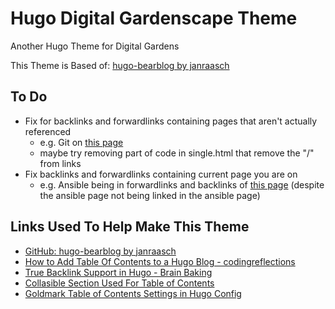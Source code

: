 # Hugo Digital Gardenscape Theme

Another Hugo Theme for Digital Gardens

This Theme is Based of: [hugo-bearblog by janraasch](https://github.com/janraasch/hugo-bearblog)

## To Do

- Fix for backlinks and forwardlinks containing pages that aren't actually referenced
  - e.g. Git on [this page](https://sionnach.xyz/cryptography/)
  - maybe try removing part of code in single.html that remove the "/" from links
- Fix backlinks and forwardlinks containing current page you are on
  - e.g. Ansible being in forwardlinks and backlinks of [this page](https://sionnach.xyz/ansible/) (despite the ansible page not being linked in the ansible page)

## Links Used To Help Make This Theme

- [GitHub: hugo-bearblog by janraasch](https://github.com/janraasch/hugo-bearblog)
- [How to Add Table Of Contents to a Hugo Blog - codingreflections](https://codingreflections.com/blog/hugo-table-of-contents)
- [True Backlink Support in Hugo - Brain Baking](https://brainbaking.com/post/2022/04/true-backlink-support-in-hugo/)
- [Collasible Section Used For Table of Contents](https://www.w3schools.com/tags/tag_summary.asp)
- [Goldmark Table of Contents Settings in Hugo Config](https://gohugo.io/getting-started/configuration-markup/#table-of-contents)
